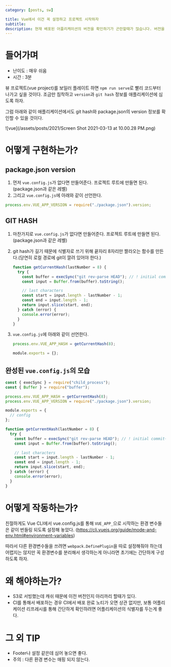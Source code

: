 ```yaml
---
category: [posts, sw]

title: Vue에서 이건 꼭 설정하고 프로젝트 시작하자
subtitle:
description: 현재 배포된 어플리케이션의 버전을 확인하기가 곤란할때가 많습니다. 버전을 꼼꼼하게 기록한다면 상관없지만, vue.config.js 파일을 수정하여 현재 배포된 git commit hash값을 자동으로 주입하여 어플리케이션의 버전을 확인해봅시다.
---
```


# 들어가며

- 난이도 : 매우 쉬움
- 시간 : 3분

뷰 프로젝트(vue project)를 보일러 플레이트 하면 `npm run serve`로 빨리 코드부터 나가고 싶을 것이다. 조금만 침착하고 `version`과 `git hash` 정보를 애플리케이션에 심도록 하자.

그럼 아래와 같이 애플리케이션에서도 git hash와 package.json의 version 정보를 확인할 수 있을 것이다.

![vue](/assets/posts/2021/Screen Shot 2021-03-13 at 10.00.28 PM.png)

# 어떻게 구현하는가?

## package.json version

1. 먼저 `vue.config.js`가 없다면 만들어준다. 프로젝트 루트에 만들면 된다.(package.json과 같은 레벨)
1. 그리고 `vue.config.js`에 아래와 같이 선언한다.

```js
process.env.VUE_APP_VERSION = require("./package.json").version;
```

## GIT HASH

1. 마찬가지로 `vue.config.js`가 없다면 만들어준다. 프로젝트 루트에 만들면 된다.(package.json과 같은 레벨)
1. git hash가 길기 때문에 식별자로 쓰기 위해 끝자리 8자리만 짤라오는 함수를 만든다.(당연히 로컬 경로에 git이 깔려 있어야 한다.)

   ```js
   function getCurrentHash(lastNumber = 8) {
     try {
       const buffer = execSync("git rev-parse HEAD"); // ! initial commit이 없으면 HEAD 에러
       const input = Buffer.from(buffer).toString();

       // last characters
       const start = input.length - lastNumber - 1;
       const end = input.length - 1;
       return input.slice(start, end);
     } catch (error) {
       console.error(error);
     }
   }
   ```

1. `vue.config.js`에 아래와 같이 선언한다.

   ```js
   process.env.VUE_APP_HASH = getCurrentHash(8);

   module.exports = {};
   ```

## 완성된 `vue.config.js`의 모습

```js
const { execSync } = require("child_process");
const { Buffer } = require("buffer");

process.env.VUE_APP_HASH = getCurrentHash(8);
process.env.VUE_APP_VERSION = require("./package.json").version;

module.exports = {
  // config
};

function getCurrentHash(lastNumber = 8) {
  try {
    const buffer = execSync("git rev-parse HEAD"); // ! initial commit이 없으면 HEAD 에러
    const input = Buffer.from(buffer).toString();

    // last characters
    const start = input.length - lastNumber - 1;
    const end = input.length - 1;
    return input.slice(start, end);
  } catch (error) {
    console.error(error);
  }
}
```

# 어떻게 작동하는가?

친절하게도 Vue CLI에서 vue.config.js를 통해 `VUE_APP_`으로 시작하는 환경 변수들은 같이 번들링 되도록 설정해 놓았다. (https://cli.vuejs.org/guide/mode-and-env.html#environment-variables)

따라서 다른 환경변수들을 쓰려면 `webpack.DefinePlugin`을 따로 설정해줘야 하는데 어렵지는 않지만 꼭 환경변수를 분리해서 생각하는게 아니라면 초기에는 간단하게 구성하도록 하자.

# 왜 해야하는가?

- S3로 서빙했는데 캐쉬 때문에 이전 버전인지 아리까리 할때가 있다.
- CI를 통해서 배포하는 경우 CI에서 배포 완료 노티가 오면 상관 없지만, 보통 어플리케이션 리프레시를 통해 간단하게 확인하려면 어플리케이션의 식별자를 두는게 좋다.

# 그 외 TIP

- Footer나 설정 같은데 심어 놓으면 좋다.
- 주의 : 다른 환경 변수는 매핑 되지 않는다.
